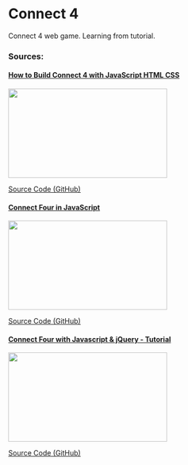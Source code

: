 # Connect 4
Connect 4 web game.
Learning from tutorial.

### Sources:

<div align="left">
  <h4><a href="https://youtu.be/4ARsthVnCTg" target="_blank"> How to Build Connect 4 with JavaScript HTML CSS </a></h4>
  <img width="320" height="180" src="https://img.youtube.com/vi/4ARsthVnCTg/maxresdefault.jpg"/>
  <p><a href="https://github.com/ImKennyYip/Connect4" target="_blank"> Source Code (GitHub) </a></p>
</div>

<div align="left">
  <h4><a href="https://youtu.be/aroYjgQH8Tw" target="_blank"> Connect Four in JavaScript </a></h4>
  <img width="320" height="180" src="https://img.youtube.com/vi/aroYjgQH8Tw/maxresdefault.jpg"/>
  <p><a href="https://github.com/kubowania/connect-four" target="_blank"> Source Code (GitHub) </a></p>
</div>

<div align="left">
  <h4><a href="https://youtu.be/531FRc8e2Sk" target="_blank"> Connect Four with Javascript & jQuery - Tutorial </a></h4>
  <img width="320" height="180" src="https://img.youtube.com/vi/531FRc8e2Sk/maxresdefault.jpg"/>
  <p><a href="https://github.com/codyseibert/js-connect-four" target="_blank"> Source Code (GitHub) </a></p>
</div>
